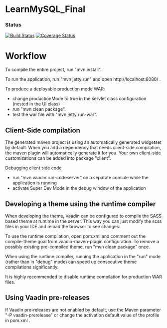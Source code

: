 LearnMySQL_Final
==============

### Status
[![Build Status](https://travis-ci.org/TottemhamHotcarl/LearnMySQL_ENDGAME.png)](https://travis-ci.org/TottemhamHotcarl/LearnMySQL_ENDGAME)
<a href='https://coveralls.io/github/TottemhamHotcarl/LearnMySQL_ENDGAME?branch=master'><img src='https://coveralls.io/repos/github/TottemhamHotcarl/LearnMySQL_ENDGAME/badge.png?branch=master' alt='Coverage Status' /></a>


Workflow
========

To compile the entire project, run "mvn install".

To run the application, run "mvn jetty:run" and open http://localhost:8080/ .

To produce a deployable production mode WAR:
- change productionMode to true in the servlet class configuration (nested in the UI class)
- run "mvn clean package".
- test the war file with "mvn jetty:run-war".

Client-Side compilation
-------------------------

The generated maven project is using an automatically generated widgetset by default. 
When you add a dependency that needs client-side compilation, the maven plugin will 
automatically generate it for you. Your own client-side customizations can be added into
package "client".

Debugging client side code
  - run "mvn vaadin:run-codeserver" on a separate console while the application is running
  - activate Super Dev Mode in the debug window of the application

Developing a theme using the runtime compiler
-------------------------

When developing the theme, Vaadin can be configured to compile the SASS based
theme at runtime in the server. This way you can just modify the scss files in
your IDE and reload the browser to see changes.

To use the runtime compilation, open pom.xml and comment out the compile-theme 
goal from vaadin-maven-plugin configuration. To remove a possibly existing 
pre-compiled theme, run "mvn clean package" once.

When using the runtime compiler, running the application in the "run" mode 
(rather than in "debug" mode) can speed up consecutive theme compilations
significantly.

It is highly recommended to disable runtime compilation for production WAR files.

Using Vaadin pre-releases
-------------------------

If Vaadin pre-releases are not enabled by default, use the Maven parameter
"-P vaadin-prerelease" or change the activation default value of the profile in pom.xml .
